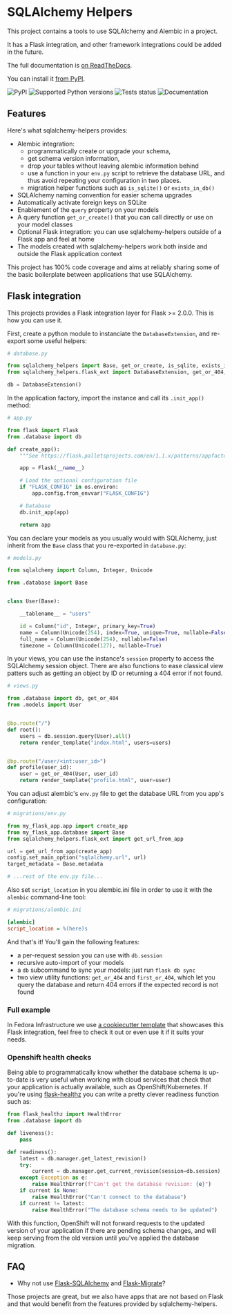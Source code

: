 # SQLAlchemy Helpers

This project contains a tools to use SQLAlchemy and Alembic in a project.

It has a Flask integration, and other framework integrations could be added
in the future.

The full documentation is [on ReadTheDocs](https://sqlalchemy-helpers.readthedocs.io).

You can install it [from PyPI](https://pypi.org/project/sqlalchemy-helpers/).

![PyPI](https://img.shields.io/pypi/v/sqlalchemy-helpers.svg)
![Supported Python versions](https://img.shields.io/pypi/pyversions/sqlalchemy-helpers.svg)
![Tests status](https://github.com/fedora-infra/sqlalchemy-helpers/actions/workflows/tests.yml/badge.svg?branch=develop)
![Documentation](https://readthedocs.org/projects/sqlalchemy-helpers/badge/?version=latest)

## Features

Here's what sqlalchemy-helpers provides:

- Alembic integration:
  - programmatically create or upgrade your schema,
  - get schema version information,
  - drop your tables without leaving alembic information behind
  - use a function in your `env.py` script to retrieve the database URL, and
    thus avoid repeating your configuration in two places.
  - migration helper functions such as `is_sqlite()` or `exists_in_db()`
- SQLAlchemy naming convention for easier schema upgrades
- Automatically activate foreign keys on SQLite
- Enablement of the `query` property on your models
- A query function `get_or_create()` that you can call directly or use on your
  model classes
- Optional Flask integration: you can use sqlalchemy-helpers outside of a
  Flask app and feel at home
- The models created with sqlalchemy-helpers work both inside and outside the
  Flask application context

This project has 100% code coverage and aims at reliably sharing some of the
basic boilerplate between applications that use SQLAlchemy.

## Flask integration

This projects provides a Flask integration layer for Flask >= 2.0.0. This is
how you can use it.

First, create a python module to instanciate the `DatabaseExtension`, and
re-export some useful helpers:

```python
# database.py

from sqlalchemy_helpers import Base, get_or_create, is_sqlite, exists_in_db
from sqlalchemy_helpers.flask_ext import DatabaseExtension, get_or_404, first_or_404

db = DatabaseExtension()
```

In the application factory, import the instance and call its `.init_app()` method:

```python
# app.py

from flask import Flask
from .database import db

def create_app():
    """See https://flask.palletsprojects.com/en/1.1.x/patterns/appfactories/"""

    app = Flask(__name__)

    # Load the optional configuration file
    if "FLASK_CONFIG" in os.environ:
        app.config.from_envvar("FLASK_CONFIG")

    # Database
    db.init_app(app)

    return app
```

You can declare your models as you usually would with SQLAlchemy, just inherit
from the `Base` class that you re-exported in `database.py`:

```python
# models.py

from sqlalchemy import Column, Integer, Unicode

from .database import Base


class User(Base):

    __tablename__ = "users"

    id = Column("id", Integer, primary_key=True)
    name = Column(Unicode(254), index=True, unique=True, nullable=False)
    full_name = Column(Unicode(254), nullable=False)
    timezone = Column(Unicode(127), nullable=True)
```

In your views, you can use the instance's `session` property to access the
SQLAlchemy session object. There are also functions to ease classical view
patters such as getting an object by ID or returning a 404 error if not found.

```python
# views.py

from .database import db, get_or_404
from .models import User


@bp.route("/")
def root():
    users = db.session.query(User).all()
    return render_template("index.html", users=users)


@bp.route("/user/<int:user_id>")
def profile(user_id):
    user = get_or_404(User, user_id)
    return render_template("profile.html", user=user)
```

You can adjust alembic's `env.py` file to get the database URL from you app's
configuration:

```python
# migrations/env.py

from my_flask_app.app import create_app
from my_flask_app.database import Base
from sqlalchemy_helpers.flask_ext import get_url_from_app

url = get_url_from_app(create_app)
config.set_main_option("sqlalchemy.url", url)
target_metadata = Base.metadata

# ...rest of the env.py file...
```

Also set `script_location` in you alembic.ini file in order to use it with the
`alembic` command-line tool:

```ini
# migrations/alembic.ini

[alembic]
script_location = %(here)s
```

And that's it! You'll gain the following features:
- a per-request session you can use with `db.session`
- recursive auto-import of your models
- a `db` subcommand to sync your models: just run `flask db sync`
- two view utility functions: `get_or_404` and `first_or_404`, which let you
  query the database and return 404 errors if the expected record is not found

### Full example

In Fedora Infrastructure we use [a cookiecutter
template](https://github.com/fedora-infra/cookiecutter-flask-webapp/) that
showcases this Flask integration, feel free to check it out or even use it if
it suits your needs.

### Openshift health checks

Being able to programmatically know whether the database schema is up-to-date
is very useful when working with cloud services that check that your
application is actually available, such as OpenShift/Kubernetes. If you're
using [flask-healthz](https://github.com/fedora-infra/flask-healthz/) you can
write a pretty clever readiness function such as:

```python
from flask_healthz import HealthError
from .database import db

def liveness():
    pass

def readiness():
    latest = db.manager.get_latest_revision()
    try:
        current = db.manager.get_current_revision(session=db.session)
    except Exception as e:
        raise HealthError(f"Can't get the database revision: {e}")
    if current is None:
        raise HealthError("Can't connect to the database")
    if current != latest:
        raise HealthError("The database schema needs to be updated")
```

With this function, OpenShift will not forward requests to the updated version
of your application if there are pending schema changes, and will keep serving
from the old version until you've applied the database migration.

## FAQ

- Why not use [Flask-SQLAlchemy](https://flask-sqlalchemy.palletsprojects.com)
  and [Flask-Migrate](https://github.com/miguelgrinberg/Flask-Migrate/)?

Those projects are great, but we also have apps that are not based on Flask
and that would benefit from the features provided by sqlalchemy-helpers.
